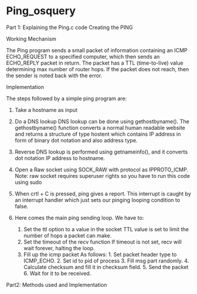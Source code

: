 # Ping_osquery

Part 1: Explaining the Ping.c code 
Creating the PING



Working Mechanism

The Ping program sends a small packet of information containing an ICMP ECHO_REQUEST to a specified computer, which then sends an ECHO_REPLY packet in return.
The packet has a TTL (time-to-live) value determining max number of router hops.
If the packet does not reach, then the sender is noted back with the error.

Implementation

The steps followed by a simple ping program are:
1.	Take a hostname as input

2.	Do a DNS lookup
    DNS lookup can be done using gethostbyname(). The gethostbyname() function converts a normal human readable website and returns a structure of type hostent which contains IP     address in form of binary dot notation and also address type.

3.	Reverse DNS lookup is performed using getnameinfo(), and it converts dot notation IP address to hostname.

4.	Open a Raw socket using SOCK_RAW with protocol as IPPROTO_ICMP.
    Note: raw socket requires superuser rights so you have to run this code using sudo

5.	When crtl + C is pressed, ping gives a report. 
    This interrupt is caught by an interrupt handler which just sets our pinging looping condition to false.

6.	Here comes the main ping sending loop.
    We have to:
      1.	Set the ttl option to a value in the socket
          TTL value is set to limit the number of hops a packet can make.
      2.	Set the timeout of the recv function
          If timeout is not set, recv will wait forever, halting the loop.
      3.	Fill up the icmp packet
            As follows:
          1.	Set packet header type to ICMP_ECHO.
          2.	Set id to pid of process
          3.	Fill msg part randomly.
          4.	Calculate checksum and fill it in checksum field.
          5.	Send the packet
          6.	Wait for it to be received.

Part2: Methods used and Implementation 
